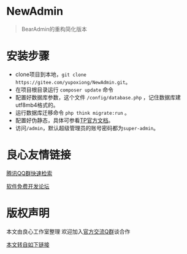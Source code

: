 # NewAdmin

> BearAdmin的重构简化版本
# 安装步骤
* clone项目到本地，`git clone https://gitee.com/yupoxiong/NewAdmin.git`。
* 在项目根目录运行 `composer update` 命令
* 配置好数据库参数，这个文件 `/config/database.php` ，记住数据库建utf8mb4格式的。
* 运行数据库迁移命令 `php think migrate:run` 。
* 配置好伪静态，具体可参看[TP官方文档](http://u.720life.cn/g/ba0134f7488dc7089e9b70cb68034558320978634e2cc4ec36c93f7052356c723b10031e08b86b452b43e1e1b5a86dfd967d6f06088ab1d0c363ec91204882ed)。
* 访问`/admin`，默认超级管理员的账号密码都为`super-admin`。



 # 良心友情链接

[腾讯QQ群快速检索](http://u.720life.cn/s/8cf73f7c)

[软件免费开发论坛](http://u.720life.cn/s/bbb01dc0)

# 版权声明 

本文由良心工作室整理 欢迎加入[官方交流Q群](https://u.720life.cn/s/f2316816)谈合作

[本文转自如下链接](http://u.720life.cn/g/2e71d0f0a5c601172267ba20d3a43c6e0be0d5ae5936eef071b48787973a2fb52d74c7854a48156c173f5e0c070198ad6d1f3ed45557bc7ce0d2b448d8dec152)
